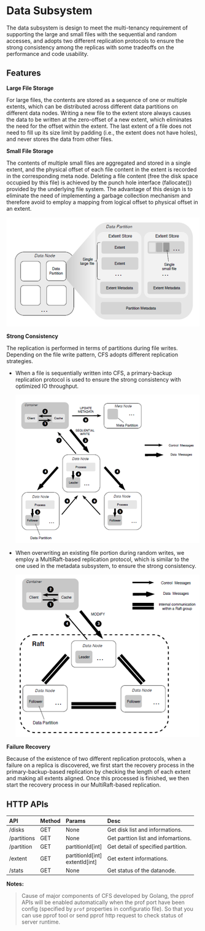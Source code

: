 # Data Subsystem

The data subsystem is design to meet the multi-tenancy requirement of supporting the large and small files with the sequential and random accesses, and adopts two different replication protocols to ensure the strong consistency among the replicas with some tradeoffs on the performance and code usability.

## Features

**Large File Storage**

For large files, the contents are stored as a sequence of one or multiple extents, which can be distributed
across different data partitions on different data nodes. Writing a new file to the extent store always causes the data to be written at the zero-offset of a new extent, which eliminates the need for the offset within the extent. The last extent of a file does not need to fill up its size limit by padding (i.e., the extent does not have holes), and never stores the data from other files.

**Small File Storage**

The contents of multiple small files are aggregated and stored in a single extent, and the physical offset
of each file content in the extent is recorded in the corresponding meta node. Deleting a file content (free the disk space occupied by this file) is achieved by the punch hole interface (fallocate()) provided by the underlying file system. The advantage of this design is to eliminate the need of implementing a garbage collection mechanism and therefore avoid to employ a mapping from logical offset to physical offset in an extent.

![data-subsystem.png](../assert/data-subsystem.png)

**Strong Consistency**

The replication is performed in terms of partitions during file writes. Depending on the file write pattern,
CFS adopts different replication strategies. <br>

- When a file is sequentially written into CFS, a primary-backup replication protocol is used to ensure the strong consistency with optimized IO throughput.<br>

    ![workflow-sequentail.png](../assert/workflow-sequential-write.png)

- When overwriting an existing file portion during random writes, we employ a MultiRaft-based replication protocol, which is similar to the one used in the metadata subsystem, to ensure the strong consistency.<br>

    ![workflow-overwriting.png](../assert/workflow-overwriting.png)

**Failure Recovery**

Because of the existence of two different replication protocols, when a failure on a replica is discovered,
we first start the recovery process in the primary-backup-based replication by checking the length of each extent and making all extents aligned. Once this processed is finished, we then start the recovery process in our MultiRaft-based replication.

## HTTP APIs

| API         | Method | Params                            | Desc                                |
| :---------- | :----- | :-------------------------------- | :---------------------------------- |
| /disks      | GET    | None                              | Get disk list and informations.     |
| /partitions | GET    | None                              | Get parttion list and infomartions. |
| /partition  | GET    | partitionId[int]                  | Get detail of specified partition.  |
| /extent     | GET    | partitionId[int]<br>extentId[int] | Get extent informations.            |
| /stats      | GET    | None                              | Get status of the datanode.         |

**Notes:**
>Cause of major components of CFS developed by Golang, the pprof APIs will be enabled automatically when the prof port have been config (specified by `prof` properties in configuratio file). So that you can use pprof tool or send pprof http request to check status of server runtime.